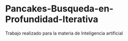 # Pancakes-Busqueda-en-Profundidad-Iterativa
Trabajo realizado para la materia de Inteligencia artificial
